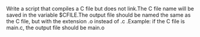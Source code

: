 Write a script that compiles a C file but does not link.The C file name will be saved in the variable $CFILE.The output file should be named the same as the C file, but with the extension .o instead of .c .Example: if the C file is main.c, the output file should be main.o
